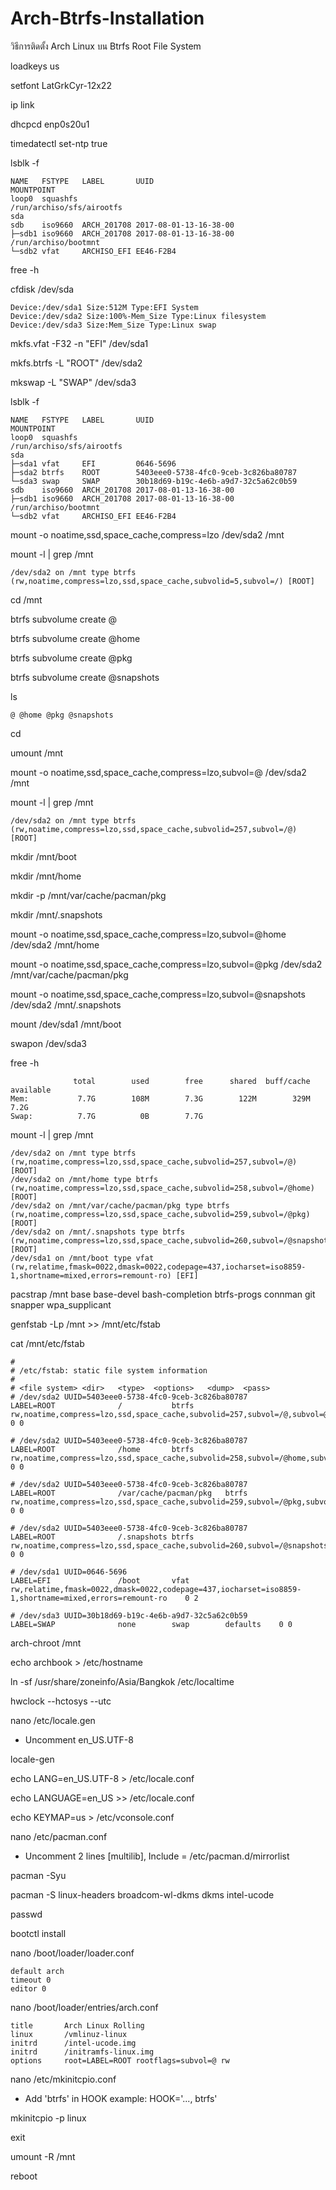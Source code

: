 # Arch-Btrfs-Installation
วิธีการติดตั้ง Arch Linux บน Btrfs Root File System

loadkeys us

setfont LatGrkCyr-12x22

ip link

dhcpcd enp0s20u1

timedatectl set-ntp true

lsblk -f

```
NAME   FSTYPE   LABEL       UUID                                 MOUNTPOINT
loop0  squashfs                                                  /run/archiso/sfs/airootfs
sda                                                              
sdb    iso9660  ARCH_201708 2017-08-01-13-16-38-00               
├─sdb1 iso9660  ARCH_201708 2017-08-01-13-16-38-00               /run/archiso/bootmnt
└─sdb2 vfat     ARCHISO_EFI EE46-F2B4                            
```

free -h

cfdisk /dev/sda

```
Device:/dev/sda1 Size:512M Type:EFI System
Device:/dev/sda2 Size:100%-Mem_Size Type:Linux filesystem
Device:/dev/sda3 Size:Mem_Size Type:Linux swap
```

mkfs.vfat -F32 -n "EFI" /dev/sda1

mkfs.btrfs -L "ROOT" /dev/sda2

mkswap -L "SWAP" /dev/sda3

lsblk -f

```
NAME   FSTYPE   LABEL       UUID                                 MOUNTPOINT
loop0  squashfs                                                  /run/archiso/sfs/airootfs
sda                                                              
├─sda1 vfat     EFI         0646-5696                            
├─sda2 btrfs    ROOT        5403eee0-5738-4fc0-9ceb-3c826ba80787 
└─sda3 swap     SWAP        30b18d69-b19c-4e6b-a9d7-32c5a62c0b59 
sdb    iso9660  ARCH_201708 2017-08-01-13-16-38-00               
├─sdb1 iso9660  ARCH_201708 2017-08-01-13-16-38-00               /run/archiso/bootmnt
└─sdb2 vfat     ARCHISO_EFI EE46-F2B4                            
```

mount -o noatime,ssd,space_cache,compress=lzo /dev/sda2 /mnt

mount -l | grep /mnt

```
/dev/sda2 on /mnt type btrfs (rw,noatime,compress=lzo,ssd,space_cache,subvolid=5,subvol=/) [ROOT]
```

cd /mnt

btrfs subvolume create @

btrfs subvolume create @home

btrfs subvolume create @pkg

btrfs subvolume create @snapshots

ls

```
@ @home @pkg @snapshots
```

cd

umount /mnt

mount -o noatime,ssd,space_cache,compress=lzo,subvol=@ /dev/sda2 /mnt

mount -l | grep /mnt

```
/dev/sda2 on /mnt type btrfs (rw,noatime,compress=lzo,ssd,space_cache,subvolid=257,subvol=/@) [ROOT]
```

mkdir /mnt/boot

mkdir /mnt/home

mkdir -p /mnt/var/cache/pacman/pkg

mkdir /mnt/.snapshots

mount -o noatime,ssd,space_cache,compress=lzo,subvol=@home /dev/sda2 /mnt/home

mount -o noatime,ssd,space_cache,compress=lzo,subvol=@pkg /dev/sda2 /mnt/var/cache/pacman/pkg

mount -o noatime,ssd,space_cache,compress=lzo,subvol=@snapshots /dev/sda2 /mnt/.snapshots

mount /dev/sda1 /mnt/boot

swapon /dev/sda3

free -h

```
              total        used        free      shared  buff/cache   available
Mem:           7.7G        108M        7.3G        122M        329M        7.2G
Swap:          7.7G          0B        7.7G
```

mount -l | grep /mnt

```
/dev/sda2 on /mnt type btrfs (rw,noatime,compress=lzo,ssd,space_cache,subvolid=257,subvol=/@) [ROOT]
/dev/sda2 on /mnt/home type btrfs (rw,noatime,compress=lzo,ssd,space_cache,subvolid=258,subvol=/@home) [ROOT]
/dev/sda2 on /mnt/var/cache/pacman/pkg type btrfs (rw,noatime,compress=lzo,ssd,space_cache,subvolid=259,subvol=/@pkg) [ROOT]
/dev/sda2 on /mnt/.snapshots type btrfs (rw,noatime,compress=lzo,ssd,space_cache,subvolid=260,subvol=/@snapshots) [ROOT]
/dev/sda1 on /mnt/boot type vfat (rw,relatime,fmask=0022,dmask=0022,codepage=437,iocharset=iso8859-1,shortname=mixed,errors=remount-ro) [EFI]
```

pacstrap /mnt base base-devel bash-completion btrfs-progs connman git snapper wpa_supplicant

genfstab -Lp /mnt >> /mnt/etc/fstab

cat /mnt/etc/fstab

```
# 
# /etc/fstab: static file system information
#
# <file system>	<dir>	<type>	<options>	<dump>	<pass>
# /dev/sda2 UUID=5403eee0-5738-4fc0-9ceb-3c826ba80787
LABEL=ROOT          	/         	btrfs     	rw,noatime,compress=lzo,ssd,space_cache,subvolid=257,subvol=/@,subvol=@	0 0

# /dev/sda2 UUID=5403eee0-5738-4fc0-9ceb-3c826ba80787
LABEL=ROOT          	/home     	btrfs     	rw,noatime,compress=lzo,ssd,space_cache,subvolid=258,subvol=/@home,subvol=@home	0 0

# /dev/sda2 UUID=5403eee0-5738-4fc0-9ceb-3c826ba80787
LABEL=ROOT          	/var/cache/pacman/pkg	btrfs     	rw,noatime,compress=lzo,ssd,space_cache,subvolid=259,subvol=/@pkg,subvol=@pkg	0 0

# /dev/sda2 UUID=5403eee0-5738-4fc0-9ceb-3c826ba80787
LABEL=ROOT          	/.snapshots	btrfs     	rw,noatime,compress=lzo,ssd,space_cache,subvolid=260,subvol=/@snapshots,subvol=@snapshots	0 0

# /dev/sda1 UUID=0646-5696
LABEL=EFI           	/boot     	vfat      	rw,relatime,fmask=0022,dmask=0022,codepage=437,iocharset=iso8859-1,shortname=mixed,errors=remount-ro	0 2

# /dev/sda3 UUID=30b18d69-b19c-4e6b-a9d7-32c5a62c0b59
LABEL=SWAP          	none      	swap      	defaults  	0 0
```

arch-chroot /mnt

echo archbook > /etc/hostname

ln -sf /usr/share/zoneinfo/Asia/Bangkok /etc/localtime

hwclock --hctosys --utc

nano /etc/locale.gen
* Uncomment en_US.UTF-8

locale-gen

echo LANG=en_US.UTF-8 > /etc/locale.conf

echo LANGUAGE=en_US >> /etc/locale.conf

echo KEYMAP=us > /etc/vconsole.conf

nano /etc/pacman.conf

* Uncomment 2 lines [multilib], Include = /etc/pacman.d/mirrorlist

pacman -Syu

pacman -S linux-headers broadcom-wl-dkms dkms intel-ucode

passwd

bootctl install

nano /boot/loader/loader.conf

```
default	arch
timeout 0
editor 0
```

nano /boot/loader/entries/arch.conf

```
title		Arch Linux Rolling
linux		/vmlinuz-linux
initrd		/intel-ucode.img
initrd		/initramfs-linux.img
options		root=LABEL=ROOT rootflags=subvol=@ rw
```

nano /etc/mkinitcpio.conf

* Add 'btrfs' in HOOK example: HOOK='..., btrfs'

mkinitcpio -p linux

exit

umount -R /mnt

reboot
